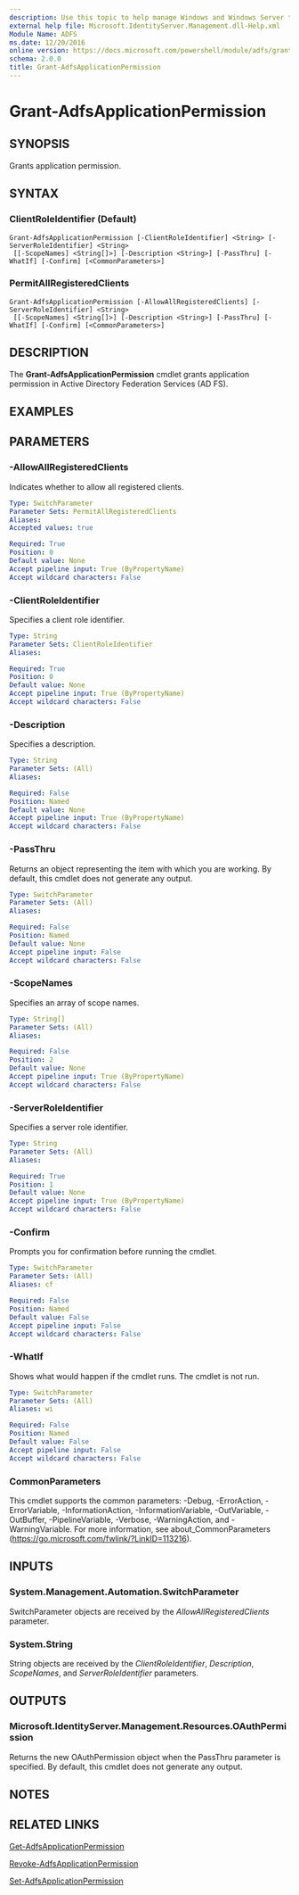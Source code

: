 ```yaml
---
description: Use this topic to help manage Windows and Windows Server technologies with Windows PowerShell.
external help file: Microsoft.IdentityServer.Management.dll-Help.xml
Module Name: ADFS
ms.date: 12/20/2016
online version: https://docs.microsoft.com/powershell/module/adfs/grant-adfsapplicationpermission?view=windowsserver2022-ps&wt.mc_id=ps-gethelp
schema: 2.0.0
title: Grant-AdfsApplicationPermission
---
```


# Grant-AdfsApplicationPermission

## SYNOPSIS
Grants application permission.

## SYNTAX

### ClientRoleIdentifier (Default)
```
Grant-AdfsApplicationPermission [-ClientRoleIdentifier] <String> [-ServerRoleIdentifier] <String>
 [[-ScopeNames] <String[]>] [-Description <String>] [-PassThru] [-WhatIf] [-Confirm] [<CommonParameters>]
```

### PermitAllRegisteredClients
```
Grant-AdfsApplicationPermission [-AllowAllRegisteredClients] [-ServerRoleIdentifier] <String>
 [[-ScopeNames] <String[]>] [-Description <String>] [-PassThru] [-WhatIf] [-Confirm] [<CommonParameters>]
```

## DESCRIPTION
The **Grant-AdfsApplicationPermission** cmdlet grants application permission in Active Directory Federation Services (AD FS).

## EXAMPLES

## PARAMETERS

### -AllowAllRegisteredClients
Indicates whether to allow all registered clients.

```yaml
Type: SwitchParameter
Parameter Sets: PermitAllRegisteredClients
Aliases: 
Accepted values: true

Required: True
Position: 0
Default value: None
Accept pipeline input: True (ByPropertyName)
Accept wildcard characters: False
```

### -ClientRoleIdentifier
Specifies a client role identifier.

```yaml
Type: String
Parameter Sets: ClientRoleIdentifier
Aliases: 

Required: True
Position: 0
Default value: None
Accept pipeline input: True (ByPropertyName)
Accept wildcard characters: False
```

### -Description
Specifies a description.

```yaml
Type: String
Parameter Sets: (All)
Aliases: 

Required: False
Position: Named
Default value: None
Accept pipeline input: True (ByPropertyName)
Accept wildcard characters: False
```

### -PassThru
Returns an object representing the item with which you are working.
By default, this cmdlet does not generate any output.

```yaml
Type: SwitchParameter
Parameter Sets: (All)
Aliases: 

Required: False
Position: Named
Default value: None
Accept pipeline input: False
Accept wildcard characters: False
```

### -ScopeNames
Specifies an array of scope names.

```yaml
Type: String[]
Parameter Sets: (All)
Aliases: 

Required: False
Position: 2
Default value: None
Accept pipeline input: True (ByPropertyName)
Accept wildcard characters: False
```

### -ServerRoleIdentifier
Specifies a server role identifier.

```yaml
Type: String
Parameter Sets: (All)
Aliases: 

Required: True
Position: 1
Default value: None
Accept pipeline input: True (ByPropertyName)
Accept wildcard characters: False
```

### -Confirm
Prompts you for confirmation before running the cmdlet.

```yaml
Type: SwitchParameter
Parameter Sets: (All)
Aliases: cf

Required: False
Position: Named
Default value: False
Accept pipeline input: False
Accept wildcard characters: False
```

### -WhatIf
Shows what would happen if the cmdlet runs.
The cmdlet is not run.

```yaml
Type: SwitchParameter
Parameter Sets: (All)
Aliases: wi

Required: False
Position: Named
Default value: False
Accept pipeline input: False
Accept wildcard characters: False
```

### CommonParameters
This cmdlet supports the common parameters: -Debug, -ErrorAction, -ErrorVariable, -InformationAction, -InformationVariable, -OutVariable, -OutBuffer, -PipelineVariable, -Verbose, -WarningAction, and -WarningVariable. For more information, see about_CommonParameters (https://go.microsoft.com/fwlink/?LinkID=113216).

## INPUTS

### System.Management.Automation.SwitchParameter

SwitchParameter objects are received by the *AllowAllRegisteredClients* parameter.

### System.String

String objects are received by the *ClientRoleIdentifier*, *Description*, *ScopeNames*, and *ServerRoleIdentifier* parameters.

## OUTPUTS

### Microsoft.IdentityServer.Management.Resources.OAuthPermission

Returns the new OAuthPermission object when the PassThru parameter is specified. By default, this cmdlet does not generate any output.

## NOTES

## RELATED LINKS

[Get-AdfsApplicationPermission](./Get-AdfsApplicationPermission.md)

[Revoke-AdfsApplicationPermission](./Revoke-AdfsApplicationPermission.md)

[Set-AdfsApplicationPermission](./Set-AdfsApplicationPermission.md)

